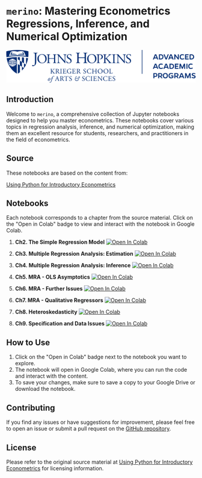 # `merino`: Mastering Econometrics Regressions, Inference, and Numerical Optimization

![](resources/advanced.jhu.edu.svg "JHU AAP")

## Introduction

Welcome to `merino`, a comprehensive collection of Jupyter notebooks designed to help you master econometrics. These notebooks cover various topics in regression analysis, inference, and numerical optimization, making them an excellent resource for students, researchers, and practitioners in the field of econometrics.

## Source

These notebooks are based on the content from:

[Using Python for Introductory Econometrics](http://upfie.net)

## Notebooks

Each notebook corresponds to a chapter from the source material. Click on the "Open in Colab" badge to view and interact with the notebook in Google Colab.

1. **Ch2. The Simple Regression Model**
   <a target="_blank" href="https://colab.research.google.com/github/alanlujan91/merino/blob/main/notebooks/Ch2.%20The%20Simple%20Regression%20Model.ipynb">
   <img src="https://colab.research.google.com/assets/colab-badge.svg" alt="Open In Colab"/>
   </a>

2. **Ch3. Multiple Regression Analysis: Estimation**
   <a target="_blank" href="https://colab.research.google.com/github/alanlujan91/merino/blob/main/notebooks/Ch3.%20Multiple%20Regression%20Analysis%20-%20Estimation.ipynb">
   <img src="https://colab.research.google.com/assets/colab-badge.svg" alt="Open In Colab"/>
   </a>

3. **Ch4. Multiple Regression Analysis: Inference**
   <a target="_blank" href="https://colab.research.google.com/github/alanlujan91/merino/blob/main/notebooks/Ch4.%20Multiple%20Regression%20Analysis%20-%20Inference.ipynb">
   <img src="https://colab.research.google.com/assets/colab-badge.svg" alt="Open In Colab"/>
   </a>

4. **Ch5. MRA - OLS Asymptotics**
   <a target="_blank" href="https://colab.research.google.com/github/alanlujan91/merino/blob/main/notebooks/Ch5.%20MRA%20-%20OLS%20Asymptotics.ipynb">
   <img src="https://colab.research.google.com/assets/colab-badge.svg" alt="Open In Colab"/>
   </a>

5. **Ch6. MRA - Further Issues**
   <a target="_blank" href="https://colab.research.google.com/github/alanlujan91/merino/blob/main/notebooks/Ch6.%20MRA%20-%20Further%20Issues.ipynb">
   <img src="https://colab.research.google.com/assets/colab-badge.svg" alt="Open In Colab"/>
   </a>

6. **Ch7. MRA - Qualitative Regressors**
   <a target="_blank" href="https://colab.research.google.com/github/alanlujan91/merino/blob/main/notebooks/Ch7.%20MRA%20-%20Qualitative%20Regressors.ipynb">
   <img src="https://colab.research.google.com/assets/colab-badge.svg" alt="Open In Colab"/>
   </a>

7. **Ch8. Heteroskedasticity**
   <a target="_blank" href="https://colab.research.google.com/github/alanlujan91/merino/blob/main/notebooks/Ch8.%20Heteroskedasticity.ipynb">
   <img src="https://colab.research.google.com/assets/colab-badge.svg" alt="Open In Colab"/>
   </a>

8. **Ch9. Specification and Data Issues**
   <a target="_blank" href="https://colab.research.google.com/github/alanlujan91/merino/blob/main/notebooks/Ch9.%20Specification%20and%20Data%20Issues.ipynb">
   <img src="https://colab.research.google.com/assets/colab-badge.svg" alt="Open In Colab"/>
   </a>

## How to Use

1. Click on the "Open in Colab" badge next to the notebook you want to explore.
2. The notebook will open in Google Colab, where you can run the code and interact with the content.
3. To save your changes, make sure to save a copy to your Google Drive or download the notebook.

## Contributing

If you find any issues or have suggestions for improvement, please feel free to open an issue or submit a pull request on the [GitHub repository](https://github.com/alanlujan91/merino).

## License

Please refer to the original source material at [Using Python for Introductory Econometrics](http://upfie.net) for licensing information.

